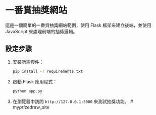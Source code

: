 # 一番賞抽獎網站

這是一個簡單的一番賞抽獎網站範例，使用 Flask 框架來建立後端，並使用 JavaScript 來處理前端的抽獎邏輯。

## 設定步驟

1. 安裝所需套件：
    ```bash
    pip install -r requirements.txt
    ```

2. 啟動 Flask 應用程式：
    ```bash
    python app.py
    ```

3. 在瀏覽器中訪問 `http://127.0.0.1:5000` 來測試抽獎功能。
#   m y _ p r i z e _ d r a w _ s i t e  
 